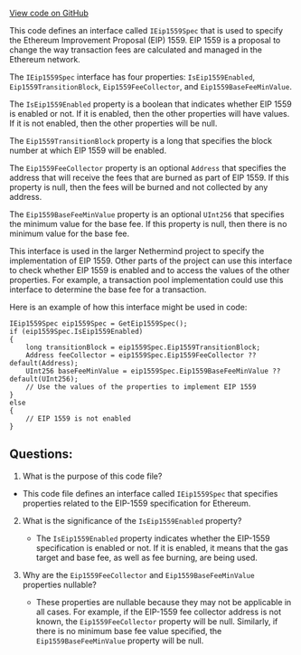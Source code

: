 [View code on GitHub](https://github.com/NethermindEth/nethermind/src/Nethermind/Nethermind.Core/Specs/IEip1559Spec.cs)

This code defines an interface called `IEip1559Spec` that is used to specify the Ethereum Improvement Proposal (EIP) 1559. EIP 1559 is a proposal to change the way transaction fees are calculated and managed in the Ethereum network. 

The `IEip1559Spec` interface has four properties: `IsEip1559Enabled`, `Eip1559TransitionBlock`, `Eip1559FeeCollector`, and `Eip1559BaseFeeMinValue`. 

The `IsEip1559Enabled` property is a boolean that indicates whether EIP 1559 is enabled or not. If it is enabled, then the other properties will have values. If it is not enabled, then the other properties will be null.

The `Eip1559TransitionBlock` property is a long that specifies the block number at which EIP 1559 will be enabled. 

The `Eip1559FeeCollector` property is an optional `Address` that specifies the address that will receive the fees that are burned as part of EIP 1559. If this property is null, then the fees will be burned and not collected by any address.

The `Eip1559BaseFeeMinValue` property is an optional `UInt256` that specifies the minimum value for the base fee. If this property is null, then there is no minimum value for the base fee.

This interface is used in the larger Nethermind project to specify the implementation of EIP 1559. Other parts of the project can use this interface to check whether EIP 1559 is enabled and to access the values of the other properties. For example, a transaction pool implementation could use this interface to determine the base fee for a transaction. 

Here is an example of how this interface might be used in code:

```
IEip1559Spec eip1559Spec = GetEip1559Spec();
if (eip1559Spec.IsEip1559Enabled)
{
    long transitionBlock = eip1559Spec.Eip1559TransitionBlock;
    Address feeCollector = eip1559Spec.Eip1559FeeCollector ?? default(Address);
    UInt256 baseFeeMinValue = eip1559Spec.Eip1559BaseFeeMinValue ?? default(UInt256);
    // Use the values of the properties to implement EIP 1559
}
else
{
    // EIP 1559 is not enabled
}
```
## Questions: 
 1. What is the purpose of this code file?
   - This code file defines an interface called `IEip1559Spec` that specifies properties related to the EIP-1559 specification for Ethereum.

2. What is the significance of the `IsEip1559Enabled` property?
   - The `IsEip1559Enabled` property indicates whether the EIP-1559 specification is enabled or not. If it is enabled, it means that the gas target and base fee, as well as fee burning, are being used.

3. Why are the `Eip1559FeeCollector` and `Eip1559BaseFeeMinValue` properties nullable?
   - These properties are nullable because they may not be applicable in all cases. For example, if the EIP-1559 fee collector address is not known, the `Eip1559FeeCollector` property will be null. Similarly, if there is no minimum base fee value specified, the `Eip1559BaseFeeMinValue` property will be null.